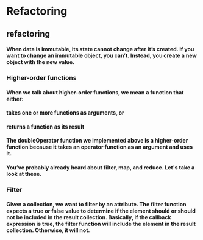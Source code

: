 # Refactoring

## refactoring

#### When data is immutable, its state cannot change after it’s created. If you want to change an immutable object, you can’t. Instead, you create a new object with the new value.

### Higher-order functions
#### When we talk about higher-order functions, we mean a function that either:

#### takes one or more functions as arguments, or
#### returns a function as its result
#### The doubleOperator function we implemented above is a higher-order function because it takes an operator function as an argument and uses it.

#### You’ve probably already heard about filter, map, and reduce. Let's take a look at these.

### Filter
#### Given a collection, we want to filter by an attribute. The filter function expects a true or false value to determine if the element should or should not be included in the result collection. Basically, if the callback expression is true, the filter function will include the element in the result collection. Otherwise, it will not.
